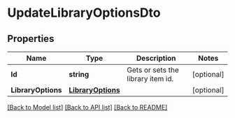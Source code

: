 # UpdateLibraryOptionsDto

## Properties

Name | Type | Description | Notes
------------ | ------------- | ------------- | -------------
**Id** | **string** | Gets or sets the library item id. | [optional] 
**LibraryOptions** | [**LibraryOptions**](LibraryOptions.md) |  | [optional] 

[[Back to Model list]](../README.md#documentation-for-models) [[Back to API list]](../README.md#documentation-for-api-endpoints) [[Back to README]](../README.md)


